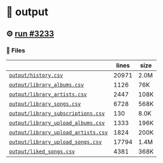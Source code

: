 # 📝  output 

## ⚙️ [run #3233](https://github.com/jwenerd/ytm-dl/actions/runs/12817917047)

### 📁 Files

|                                                                         |lines|size|
|-------------------------------------------------------------------------|-----|----|
|[`output/history.csv` ](output/history.csv)                              |20971|2.0M|
|[`output/library_albums.csv` ](output/library_albums.csv)                |1126 |76K |
|[`output/library_artists.csv` ](output/library_artists.csv)              |2447 |108K|
|[`output/library_songs.csv` ](output/library_songs.csv)                  |6728 |568K|
|[`output/library_subscriptions.csv` ](output/library_subscriptions.csv)  |130  |8.0K|
|[`output/library_upload_albums.csv` ](output/library_upload_albums.csv)  |1333 |196K|
|[`output/library_upload_artists.csv` ](output/library_upload_artists.csv)|1824 |200K|
|[`output/library_upload_songs.csv` ](output/library_upload_songs.csv)    |17794|1.4M|
|[`output/liked_songs.csv` ](output/liked_songs.csv)                      |4381 |368K|